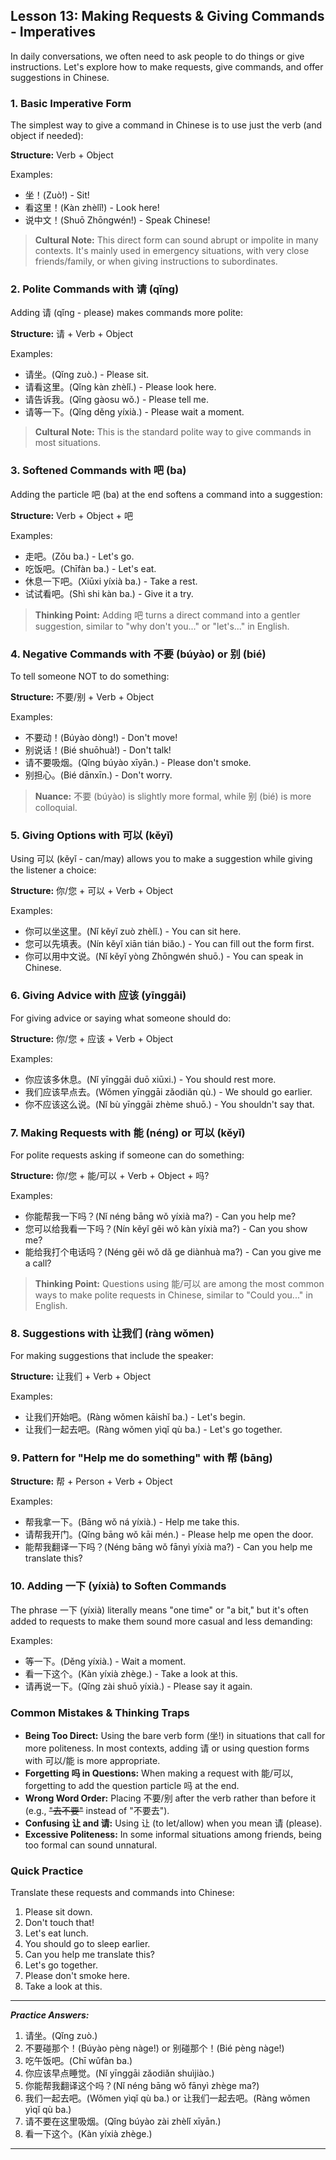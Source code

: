 ## Lesson 13: Making Requests & Giving Commands - Imperatives

In daily conversations, we often need to ask people to do things or give instructions. Let's explore how to make requests, give commands, and offer suggestions in Chinese.

### 1. Basic Imperative Form

The simplest way to give a command in Chinese is to use just the verb (and object if needed):

**Structure:** Verb + Object

Examples:
* 坐！(Zuò!) - Sit!
* 看这里！(Kàn zhèlǐ!) - Look here!
* 说中文！(Shuō Zhōngwén!) - Speak Chinese!

> **Cultural Note:** This direct form can sound abrupt or impolite in many contexts. It's mainly used in emergency situations, with very close friends/family, or when giving instructions to subordinates.

### 2. Polite Commands with 请 (qǐng)

Adding 请 (qǐng - please) makes commands more polite:

**Structure:** 请 + Verb + Object

Examples:
* 请坐。(Qǐng zuò.) - Please sit.
* 请看这里。(Qǐng kàn zhèlǐ.) - Please look here.
* 请告诉我。(Qǐng gàosu wǒ.) - Please tell me.
* 请等一下。(Qǐng děng yíxià.) - Please wait a moment.

> **Cultural Note:** This is the standard polite way to give commands in most situations.

### 3. Softened Commands with 吧 (ba)

Adding the particle 吧 (ba) at the end softens a command into a suggestion:

**Structure:** Verb + Object + 吧

Examples:
* 走吧。(Zǒu ba.) - Let's go.
* 吃饭吧。(Chīfàn ba.) - Let's eat.
* 休息一下吧。(Xiūxi yíxià ba.) - Take a rest.
* 试试看吧。(Shì shi kàn ba.) - Give it a try.

> **Thinking Point:** Adding 吧 turns a direct command into a gentler suggestion, similar to "why don't you..." or "let's..." in English.

### 4. Negative Commands with 不要 (búyào) or 别 (bié)

To tell someone NOT to do something:

**Structure:** 不要/别 + Verb + Object

Examples:
* 不要动！(Búyào dòng!) - Don't move!
* 别说话！(Bié shuōhuà!) - Don't talk!
* 请不要吸烟。(Qǐng búyào xīyān.) - Please don't smoke.
* 别担心。(Bié dānxīn.) - Don't worry.

> **Nuance:** 不要 (búyào) is slightly more formal, while 别 (bié) is more colloquial.

### 5. Giving Options with 可以 (kěyǐ)

Using 可以 (kěyǐ - can/may) allows you to make a suggestion while giving the listener a choice:

**Structure:** 你/您 + 可以 + Verb + Object

Examples:
* 你可以坐这里。(Nǐ kěyǐ zuò zhèlǐ.) - You can sit here.
* 您可以先填表。(Nín kěyǐ xiān tián biǎo.) - You can fill out the form first.
* 你可以用中文说。(Nǐ kěyǐ yòng Zhōngwén shuō.) - You can speak in Chinese.

### 6. Giving Advice with 应该 (yīnggāi)

For giving advice or saying what someone should do:

**Structure:** 你/您 + 应该 + Verb + Object

Examples:
* 你应该多休息。(Nǐ yīnggāi duō xiūxi.) - You should rest more.
* 我们应该早点去。(Wǒmen yīnggāi zǎodiǎn qù.) - We should go earlier.
* 你不应该这么说。(Nǐ bù yīnggāi zhème shuō.) - You shouldn't say that.

### 7. Making Requests with 能 (néng) or 可以 (kěyǐ)

For polite requests asking if someone can do something:

**Structure:** 你/您 + 能/可以 + Verb + Object + 吗?

Examples:
* 你能帮我一下吗？(Nǐ néng bāng wǒ yíxià ma?) - Can you help me?
* 您可以给我看一下吗？(Nín kěyǐ gěi wǒ kàn yíxià ma?) - Can you show me?
* 能给我打个电话吗？(Néng gěi wǒ dǎ ge diànhuà ma?) - Can you give me a call?

> **Thinking Point:** Questions using 能/可以 are among the most common ways to make polite requests in Chinese, similar to "Could you..." in English.

### 8. Suggestions with 让我们 (ràng wǒmen)

For making suggestions that include the speaker:

**Structure:** 让我们 + Verb + Object

Examples:
* 让我们开始吧。(Ràng wǒmen kāishǐ ba.) - Let's begin.
* 让我们一起去吧。(Ràng wǒmen yìqǐ qù ba.) - Let's go together.

### 9. Pattern for "Help me do something" with 帮 (bāng)

**Structure:** 帮 + Person + Verb + Object

Examples:
* 帮我拿一下。(Bāng wǒ ná yíxià.) - Help me take this.
* 请帮我开门。(Qǐng bāng wǒ kāi mén.) - Please help me open the door.
* 能帮我翻译一下吗？(Néng bāng wǒ fānyì yíxià ma?) - Can you help me translate this?

### 10. Adding 一下 (yíxià) to Soften Commands

The phrase 一下 (yíxià) literally means "one time" or "a bit," but it's often added to requests to make them sound more casual and less demanding:

Examples:
* 等一下。(Děng yíxià.) - Wait a moment.
* 看一下这个。(Kàn yíxià zhège.) - Take a look at this.
* 请再说一下。(Qǐng zài shuō yíxià.) - Please say it again.

### Common Mistakes & Thinking Traps

*   **Being Too Direct:** Using the bare verb form (坐!) in situations that call for more politeness. In most contexts, adding 请 or using question forms with 可以/能 is more appropriate.
*   **Forgetting 吗 in Questions:** When making a request with 能/可以, forgetting to add the question particle 吗 at the end.
*   **Wrong Word Order:** Placing 不要/别 after the verb rather than before it (e.g., ~~"去不要"~~ instead of "不要去").
*   **Confusing 让 and 请:** Using 让 (to let/allow) when you mean 请 (please).
*   **Excessive Politeness:** In some informal situations among friends, being too formal can sound unnatural.

### Quick Practice

Translate these requests and commands into Chinese:

1. Please sit down.
2. Don't touch that!
3. Let's eat lunch.
4. You should go to sleep earlier.
5. Can you help me translate this?
6. Let's go together.
7. Please don't smoke here.
8. Take a look at this.

---
***Practice Answers:***

1. 请坐。(Qǐng zuò.)
2. 不要碰那个！(Búyào pèng nàge!) or 别碰那个！(Bié pèng nàge!)
3. 吃午饭吧。(Chī wǔfàn ba.)
4. 你应该早点睡觉。(Nǐ yīnggāi zǎodiǎn shuìjiào.)
5. 你能帮我翻译这个吗？(Nǐ néng bāng wǒ fānyì zhège ma?)
6. 我们一起去吧。(Wǒmen yìqǐ qù ba.) or 让我们一起去吧。(Ràng wǒmen yìqǐ qù ba.)
7. 请不要在这里吸烟。(Qǐng búyào zài zhèlǐ xīyān.)
8. 看一下这个。(Kàn yíxià zhège.)

---
